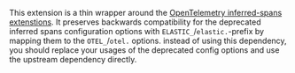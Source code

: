 This extension is a thin wrapper around the [OpenTelemetry inferred-spans extenstions](https://github.com/open-telemetry/opentelemetry-java-contrib/tree/main/inferred-spans).
It preserves backwards compatibility for the deprecated inferred spans configuration options with `ELASTIC_`/`elastic.`-prefix by mapping them to the `OTEL_`/`otel.` options.
instead of using this dependency, you should replace your usages of the deprecated config options and use the upstream dependency directly.
